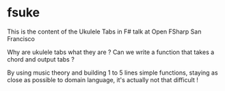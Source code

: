 # fsuke

This is the content of the Ukulele Tabs in F# talk at Open FSharp San Francisco

Why are ukulele tabs what they are ? Can we write a function that takes a chord and output tabs ?

By using music theory and building 1 to 5 lines simple functions, staying as close as possible to domain language, it's actually not that difficult !
